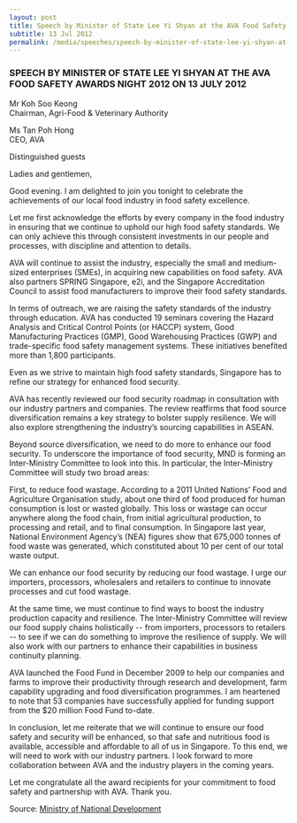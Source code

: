 ```yaml
---
layout: post
title: Speech by Minister of State Lee Yi Shyan at the AVA Food Safety Awards Night 2012 on 13 July 2012
subtitle: 13 Jul 2012
permalink: /media/speeches/speech-by-minister-of-state-lee-yi-shyan-at-the-ava-food-safety-awards-night-2012-on-13-july-2012
---
```


### SPEECH BY MINISTER OF STATE LEE YI SHYAN AT THE AVA FOOD SAFETY AWARDS NIGHT 2012 ON 13 JULY 2012

Mr Koh Soo Keong  
Chairman, Agri-Food & Veterinary Authority

Ms Tan Poh Hong  
CEO, AVA

Distinguished guests

Ladies and gentlemen, 

Good evening. I am delighted to join you tonight to celebrate the achievements of our local food industry in food safety excellence. 

Let me first acknowledge the efforts by every company in the food industry in ensuring that we continue to uphold our high food safety standards. We can only achieve this through consistent investments in our people and processes, with discipline and attention to details. 

AVA will continue to assist the industry, especially the small and medium-sized enterprises (SMEs), in acquiring new capabilities on food safety. AVA also partners SPRING Singapore, e2i, and the Singapore Accreditation Council to assist food manufacturers to improve their food safety standards. 

In terms of outreach, we are raising the safety standards of the industry through education. AVA has conducted 19 seminars covering the Hazard Analysis and Critical Control Points (or HACCP) system, Good Manufacturing Practices (GMP), Good Warehousing Practices (GWP) and trade-specific food safety management systems. These initiatives benefited more than 1,800 participants. 

Even as we strive to maintain high food safety standards, Singapore has to refine our strategy for enhanced food security. 

AVA has recently reviewed our food security roadmap in consultation with our industry partners and companies. The review reaffirms that food source diversification remains a key strategy to bolster supply resilience. We will also explore strengthening the industry’s sourcing capabilities in ASEAN. 

Beyond source diversification, we need to do more to enhance our food security. To underscore the importance of food security, MND is forming an Inter-Ministry Committee to look into this. In particular, the Inter-Ministry Committee will study two broad areas: 

First, to reduce food wastage. According to a 2011 United Nations’ Food and Agriculture Organisation study, about one third of food produced for human consumption is lost or wasted globally. This loss or wastage can occur anywhere along the food chain, from initial agricultural production, to processing and retail, and to final consumption. In Singapore last year, National Environment Agency’s (NEA) figures show that 675,000 tonnes of food waste was generated, which constituted about 10 per cent of our total waste output. 

We can enhance our food security by reducing our food wastage. I urge our importers, processors, wholesalers and retailers to continue to innovate processes and cut food wastage. 

At the same time, we must continue to find ways to boost the industry production capacity and resilience. The Inter-Ministry Committee will review our food supply chains holistically -- from importers, processors to retailers -- to see if we can do something to improve the resilience of supply. We will also work with our partners to enhance their capabilities in business continuity planning. 

AVA launched the Food Fund in December 2009 to help our companies and farms to improve their productivity through research and development, farm capability upgrading and food diversification programmes. I am heartened to note that 53 companies have successfully applied for funding support from the $20 million Food Fund to-date. 

In conclusion, let me reiterate that we will continue to ensure our food safety and security will be enhanced, so that safe and nutritious food is available, accessible and affordable to all of us in Singapore. To this end, we will need to work with our industry partners. I look forward to more collaboration between AVA and the industry players in the coming years. 

Let me congratulate all the award recipients for your commitment to food safety and partnership with AVA. Thank you.



Source: [<a href="https://www.mnd.gov.sg/" target="_blank">Ministry of National Development</a>](https://www.mnd.gov.sg/)